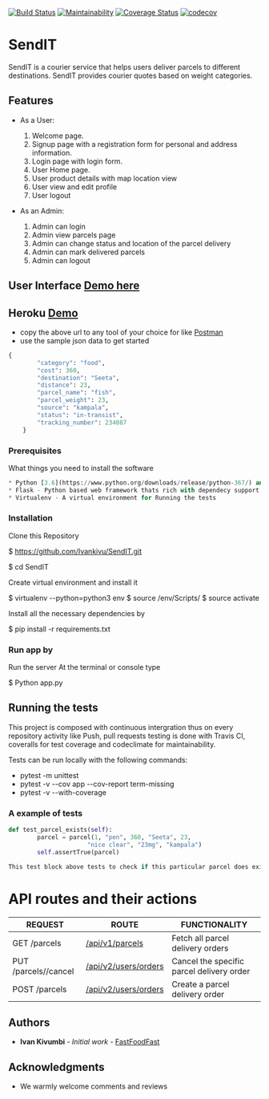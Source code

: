 [![Build Status](https://travis-ci.org/Ivankivu/SendIT.svg?branch=e4129693-sendit-api)](https://travis-ci.org/Ivankivu/SendIT) 
[![Maintainability](https://api.codeclimate.com/v1/badges/e98ad700ef47397de5a0/maintainability)](https://codeclimate.com/github/Ivankivu/SendIT/maintainability) [![Coverage Status](https://coveralls.io/repos/github/Ivankivu/SendIT/badge.svg?branch=161794702-e4129693-sendit-api)](https://coveralls.io/github/Ivankivu/SendIT?branch=161794702-e4129693-sendit-api) [![codecov](https://codecov.io/gh/Ivankivu/SendIT/branch/e4129693-sendit-api/graph/badge.svg)](https://codecov.io/gh/Ivankivu/SendIT)

# SendIT

SendIT is a courier service that helps users deliver parcels to different destinations. SendIT provides courier quotes based on weight categories.

## Features

* As a User:
    1. Welcome page.
    2. Signup page with a registration form for personal and address information.
    3. Login page with login form.
    4. User Home page.
    5. User product details with map location view
    6. User view and edit profile
    7. User logout

* As an Admin:
    1. Admin can login
    2. Admin view parcels page
    3. Admin can change status and location of the parcel delivery
    4. Admin can mark delivered parcels
    5. Admin can logout

## User Interface [Demo here](https://ivankivu.github.io/SendIT/UI/)

## Heroku [Demo](https://sendit-api-v1.herokuapp.com/)

* copy the above url to any tool of your choice for like [Postman](https://www.getpostman.com/)
* use the sample json data to get started

```python
{
        "category": "food",
        "cost": 360,
        "destination": "Seeta",
        "distance": 23,
        "parcel_name": "fish",
        "parcel_weight": 23,
        "source": "kampala",
        "status": "in-transist",
        "tracking_number": 234087
    }
```

### Prerequisites

What things you need to install the software

```python
* Python [3.6](https://www.python.org/downloads/release/python-367/) and later- Programming language that lets you work more dynamically
* Flask - Python based web framework thats rich with dependecy support
* Virtualenv - A virtual environment for Running the tests
```

### Installation

Clone this Repository

$ https://github.com/Ivankivu/SendIT.git

$ cd SendIT

Create virtual environment and install it

$ virtualenv --python=python3 env
$ source /env/Scripts/
$ source activate

Install all the necessary dependencies by

$ pip install -r requirements.txt

### Run app by

Run the server At the terminal or console type

$ Python app.py

## Running the tests

This project is composed with continuous intergration thus on every repository activity like Push, pull requests testing is done
with Travis CI, coveralls for test coverage and codeclimate for maintainability.

Tests can be run locally with the following commands:

* pytest -m unittest
* pytest -v --cov app --cov-report term-missing
* pytest -v --with-coverage

### A example of tests

```python
def test_parcel_exists(self):
        parcel = parcel(1, "pen", 360, "Seeta", 23,
                      "nice clear", "23mg", "kampala")
        self.assertTrue(parcel)

This test block above tests to check if this particular parcel does exist in the list
```

# API routes and their actions

| REQUEST | ROUTE | FUNCTIONALITY |
| ------- | ----- | ------------- |
| GET /parcels | [/api/v1/parcels](https://sendit-api-v1.herokuapp.com/api/v1/parcel) | Fetch all parcel delivery orders |
| PUT /parcels/<parcelId>/cancel| [/api/v2/users/orders](https://sendit-api-v1.herokuapp.com/api/v1/parcels/1/cancel) | Cancel the specific parcel delivery order|
| POST /parcels| [/api/v2/users/orders](https://sendit-api-v1.herokuapp.com/api/v1/parcels) | Create a parcel delivery order |

## Authors

* **Ivan Kivumbi** - *Initial work* - [FastFoodFast](https://github.com/Fast-Food-Fast)

## Acknowledgments

* We warmly welcome comments and reviews